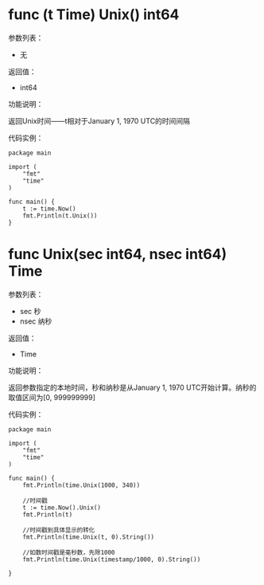 # func (t Time) Unix() int64

参数列表：

- 无

返回值：

- int64

功能说明：

返回Unix时间——t相对于January 1, 1970 UTC的时间间隔

代码实例：

	package main
	
	import (
		"fmt"
		"time"
	)
	
	func main() {
		t := time.Now()
		fmt.Println(t.Unix())
	}
	
	
	
# func Unix(sec int64, nsec int64) Time

参数列表：

- sec 秒
- nsec 纳秒

返回值：

- Time

功能说明：

返回参数指定的本地时间，秒和纳秒是从January 1, 1970 UTC开始计算。纳秒的取值区间为[0, 999999999]

代码实例：

	package main
	
	import (
	    "fmt"
	    "time"
	)
	
	func main() {
	    fmt.Println(time.Unix(1000, 340))
	    
	    //时间戳
	    t := time.Now().Unix()
	    fmt.Println(t)
	     
	    //时间戳到具体显示的转化
	    fmt.Println(time.Unix(t, 0).String())
	    
	    //如数时间戳是毫秒数，先除1000
	    fmt.Println(time.Unix(timestamp/1000, 0).String())
    	
	}
	
 

